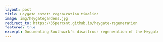 ```yaml
---
layout: post
title: Heygate estate regeneration timeline
image: img/heygategardens.jpg
redirect_to: https://35percent.github.io/heygate-regeneration
featured: true
excerpt: Documenting Southwark's disastrous regeneration of the Heygate estate
---
```

